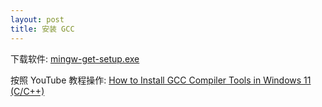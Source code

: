 ```yaml
---
layout: post
title: 安装 GCC
---
```


下载软件: [mingw-get-setup.exe](/_attachiment/mingw-get-setup.exe)

按照 YouTube 教程操作: [How to Install GCC Compiler Tools in Windows 11 (C/C++)
](https://www.youtube.com/watch?v=GxFiUEO_3zM)

